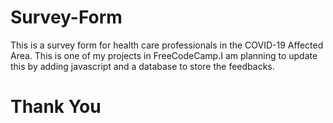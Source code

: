 # Survey-Form

This is a survey form for health care professionals in the COVID-19 Affected Area. This is one of my projects in FreeCodeCamp.I am planning to update this by adding javascript and a database to store the feedbacks.


# Thank You
